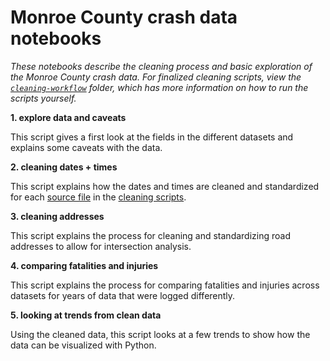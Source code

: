 # Monroe County crash data notebooks
*These notebooks describe the cleaning process and basic exploration of the Monroe County crash data. For finalized cleaning scripts, view the [`cleaning-workflow`](../cleaning-workflow) folder, which has more information on how to run the scripts yourself.*

**1. explore data and caveats**

This script gives a first look at the fields in the different datasets and explains some caveats with the data.

**2. cleaning dates + times**

This script explains how the dates and times are cleaned and standardized for each [source file](../data/source-data/) in the [cleaning scripts](../cleaning-workflow/cleaning-scripts/).

**3. cleaning addresses**

This script explains the process for cleaning and standardizing road addresses to allow for intersection analysis.

**4. comparing fatalities and injuries**

This script explains the process for comparing fatalities and injuries across datasets for years of data that were logged differently. 

**5. looking at trends from clean data**

Using the cleaned data, this script looks at a few trends to show how the data can be visualized with Python.
